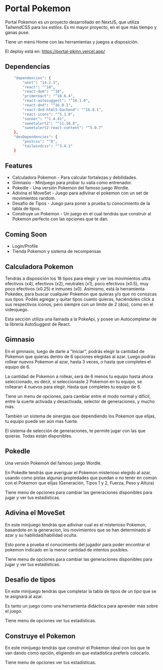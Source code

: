 # Portal Pokemon

Portal Pokemon es un proyecto desarrollado en NextJS, que utiliza TailwindCSS para los estilos.
Es mi mayor proyecto, en el que más tiempo y ganas puse.

Tiene un menú Home con las herramientas y juegos a disposición.

El deploy está en: https://portal-pkmn.vercel.app/


## Dependencias

```bash
	"dependencies": {
		"next": "14.2.3",
		"react": "^18",
		"react-dom": "^18",
		"primereact": "^10.6.4",
		"react-autosuggest": "^10.1.0",
		"react-dnd": "^16.0.1",
		"react-dnd-html5-backend": "^16.0.1",
		"react-icons": "^5.1.0",
		"sonner": "^1.4.41",
		"sweetalert2": "^11.10.8",
		"sweetalert2-react-content": "^5.0.7"
	},
	"devDependencies": {
		"postcss": "^8",
		"tailwindcss": "^3.4.1"
	}
```
    
## Features

- Calculadora Pokemon - Para calcular fortalezas y debilidades.
- Gimnasio - Minijuego para probar tu valía como entrenador.
- Pokedle - Una versión Pokemon del famoso juego Wordle.
- Adivina el MoveSet - Juego para adivinar el pokemon con un set de movimientos random.
- Desafío de Tipos - Juego para poner a prueba tu conocimiento de la tabla de tipos.
- Construye un Pokemon - Un juego en el cual tendrás que construir al Pokemon perfecto con las opciones que te dan.


## Coming Soon

- Login/Profile
- Tienda Pokemon y sistema de recompensas


## Calculadora Pokemon

Tendrás a disposición los 18 tipos para elegir y ver los movimientos ultra efectivos (x4), efectivos (x2), neutrales (x1), poco efectivos (x0.5), muy poco efectivos (x0.25) e inmunes (x0).
Asímismo, está la herramienta Pokedex, para buscar cualquier Pokemon que quieras y/o que no conozcas sus tipos. Podés agregar y quitar tipos cuanto quieras, haciéndoles click a sus respectivos íconos, pero siempre con un límite de 2 (dos), como en el videojuego.

Esta sección utiliza una llamada a la PokeApi, y posee un Autocompletar de la librería AutoSuggest de React.


## Gimnasio

En el gimnasio, luego de darle a "Iniciar", podrás elegir la cantidad de Pokemon que quieras dentro de 6 opciones elegidas al azar. Luego podrás rollear nuevos Pokemon al azar, hasta 3 veces, o hasta que completes el equipo de 6.

La cantidad de Pokemon a rollear, será de 6 menos tu equipo hasta ahora seleccionado, es decir, si seleccionaste 2 Pokemon en tu equipo, se rollearan 4 nuevos para elegir. Hasta que completes tu equipo de 6.

Tiene un menu de opciones, para cambiar entre el modo normal y dificil, entre la suerte activada y desactivada, selector de generaciones, y mucho más.

También un sistema de sinergias que dependiendo los Pokemon que elijas, tu equipo puede ser aún mas fuerte.

El sistema de selección de generaciones, te permite jugar con las que quieras. Todas están disponibles.


## Pokedle

Una versión Pokemon del famoso juego Wordle.

En Pokedle tendrás que averiguar el Pokemon misterioso elegido al azar, usando como pistas algunas propiedades que puedan o no tener en común con el Pokemon que elijas (Generación, Tipos 1 y 2, Fuerza, Peso y Altura)

Tiene menu de opciones para cambiar las generaciones disponibles para jugar y ver tus estadísticas.


## Adivina el MoveSet

En este minijuego tendrás que adivinar cual es el misterioso Pokemon, basandote en la generacion, los movimientos que se han determinado al azar y su habilidad/habilidad oculta.

Esto pone a prueba el conocimiento del jugador para poder encontrar el pokemon indicado en la menor cantidad de intentos posibles.

Tiene menu de opciones para cambiar las generaciones disponibles para jugar y ver tus estadísticas.


## Desafío de tipos

En este minijuego tendrás que completar la tabla de tipos de un tipo que se te asignará al azar.

Es tanto un juego como una herramienta didáctica para aprender más sobre el juego.

Tiene menu de opciones ver tus estadísticas.


## Construye el Pokemon

En este minijuego tendrás que construir el Pokemon ideal con los que te van dando como opción, eligiendo en que estadística preferís colocarlo.

Tiene menu de opciones ver tus estadísticas.

